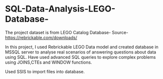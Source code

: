 # SQL-Data-Analysis-LEGO-Database-

The project dataset is from LEGO Catalog Database- Source-https://rebrickable.com/downloads/

In this project, I used Rebrickable LEGO Data model and created database in MSSQL server to analyse real scenarios of answering questions about data using SQL. Have used advanced SQL queries to explore complex problems using JOINS,CTEs and WINDOW functions.

Used SSIS to import files into database.
